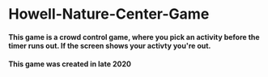 # Howell-Nature-Center-Game
#### This game is a crowd control game, where you pick an activity before the timer runs out. If the screen shows your activty you're out.
#### This game was created in late 2020
